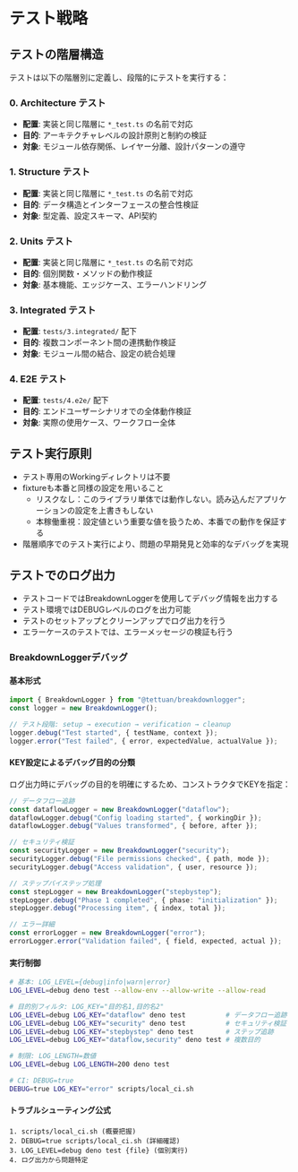# テスト戦略

## テストの階層構造

テストは以下の階層別に定義し、段階的にテストを実行する：

### 0. Architecture テスト
- **配置**: 実装と同じ階層に `*_test.ts` の名前で対応
- **目的**: アーキテクチャレベルの設計原則と制約の検証
- **対象**: モジュール依存関係、レイヤー分離、設計パターンの遵守

### 1. Structure テスト  
- **配置**: 実装と同じ階層に `*_test.ts` の名前で対応
- **目的**: データ構造とインターフェースの整合性検証
- **対象**: 型定義、設定スキーマ、API契約

### 2. Units テスト
- **配置**: 実装と同じ階層に `*_test.ts` の名前で対応
- **目的**: 個別関数・メソッドの動作検証
- **対象**: 基本機能、エッジケース、エラーハンドリング

### 3. Integrated テスト
- **配置**: `tests/3.integrated/` 配下
- **目的**: 複数コンポーネント間の連携動作検証
- **対象**: モジュール間の結合、設定の統合処理

### 4. E2E テスト
- **配置**: `tests/4.e2e/` 配下  
- **目的**: エンドユーザーシナリオでの全体動作検証
- **対象**: 実際の使用ケース、ワークフロー全体

## テスト実行原則

- テスト専用のWorkingディレクトリは不要
- fixtureも本番と同様の設定を用いること
  - リスクなし：このライブラリ単体では動作しない。読み込んだアプリケーションの設定を上書きもしない
  - 本稼働重視：設定値という重要な値を扱うため、本番での動作を保証する
- 階層順序でのテスト実行により、問題の早期発見と効率的なデバッグを実現

## テストでのログ出力

- テストコードではBreakdownLoggerを使用してデバッグ情報を出力する
- テスト環境ではDEBUGレベルのログを出力可能
- テストのセットアップとクリーンアップでログ出力を行う
- エラーケースのテストでは、エラーメッセージの検証も行う

### BreakdownLoggerデバッグ

#### 基本形式
```typescript
import { BreakdownLogger } from "@tettuan/breakdownlogger";
const logger = new BreakdownLogger();

// テスト段階: setup → execution → verification → cleanup
logger.debug("Test started", { testName, context });
logger.error("Test failed", { error, expectedValue, actualValue });
```

#### KEY設定によるデバッグ目的の分類
ログ出力時にデバッグの目的を明確にするため、コンストラクタでKEYを指定：

```typescript
// データフロー追跡
const dataflowLogger = new BreakdownLogger("dataflow");
dataflowLogger.debug("Config loading started", { workingDir });
dataflowLogger.debug("Values transformed", { before, after });

// セキュリティ検証
const securityLogger = new BreakdownLogger("security");
securityLogger.debug("File permissions checked", { path, mode });
securityLogger.debug("Access validation", { user, resource });

// ステップバイステップ処理
const stepLogger = new BreakdownLogger("stepbystep");
stepLogger.debug("Phase 1 completed", { phase: "initialization" });
stepLogger.debug("Processing item", { index, total });

// エラー詳細
const errorLogger = new BreakdownLogger("error");
errorLogger.error("Validation failed", { field, expected, actual });
```

#### 実行制御
```bash
# 基本: LOG_LEVEL={debug|info|warn|error}
LOG_LEVEL=debug deno test --allow-env --allow-write --allow-read

# 目的別フィルタ: LOG_KEY="目的名1,目的名2"
LOG_LEVEL=debug LOG_KEY="dataflow" deno test          # データフロー追跡
LOG_LEVEL=debug LOG_KEY="security" deno test          # セキュリティ検証
LOG_LEVEL=debug LOG_KEY="stepbystep" deno test        # ステップ追跡
LOG_LEVEL=debug LOG_KEY="dataflow,security" deno test # 複数目的

# 制限: LOG_LENGTH=数値
LOG_LEVEL=debug LOG_LENGTH=200 deno test

# CI: DEBUG=true
DEBUG=true LOG_KEY="error" scripts/local_ci.sh
```

#### トラブルシューティング公式
```
1. scripts/local_ci.sh (概要把握)
2. DEBUG=true scripts/local_ci.sh (詳細確認)  
3. LOG_LEVEL=debug deno test {file} (個別実行)
4. ログ出力から問題特定
```

